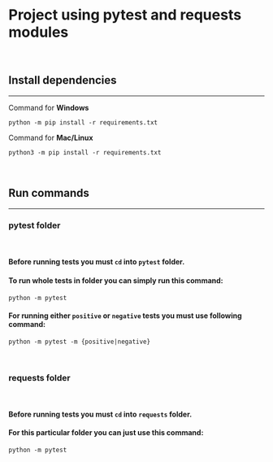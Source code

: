 # Project using pytest and requests modules
<br>

## Install dependencies
<hr>

Command for **Windows**
```
python -m pip install -r requirements.txt
```

Command for **Mac/Linux**
```
python3 -m pip install -r requirements.txt
```
<br>

## Run commands
<hr>

### **pytest** folder
<br>

#### Before running tests you must `cd` into `pytest` folder.

#### To run whole tests in folder you can simply run this command:

```
python -m pytest
```
#### For running either `positive` or `negative` tests you must use following command:

```
python -m pytest -m {positive|negative}
```
<br>

### **requests** folder
<br>

#### Before running tests you must `cd` into `requests` folder.
#### For this particular folder you can just use this command:


```
python -m pytest
```


